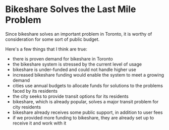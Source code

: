 # Bikeshare Solves the Last Mile Problem

Since bikeshare solves an important problem in Toronto, it is worthy of consideration for some sort of public budget.

Here's a few things that I think are true:

- there is proven demand for bikeshare in Toronto
- the bikeshare system is stressed by the current level of usage
- bikeshare is under-funded and could not handle higher use
- increased bikeshare funding would enable the system to meet a growing demand
- cities use annual budgets to allocate funds for solutions to the problems faced by its residents
- the city seeks to provide transit options for its residents
- bikeshare, which is already popular, solves a major transit problem for city residents
- bikeshare already receives some public support, in addition to user fees
- if we provided more funding to bikeshare, they are already set up to receive it and work with it
